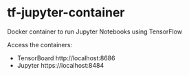 # tf-jupyter-container
Docker container to run Jupyter Notebooks using TensorFlow


Access the containers:
- TensorBoard http://localhost:8686
- Jupyter https://localhost:8484
